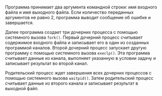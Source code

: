 Программа принимает два аргумента командной строки: имя входного файла и имя выходного файла. Если количество переданных аргументов не равно 2, программа выводит сообщение об ошибке и завершается.

Далее программа создает три дочерних процесса с помощью системного вызова `fork()`. Первый дочерний процесс считывает содержимое входного файла и записывает его в один из созданных программой каналов. Второй дочерний процесс запускает другую программу с помощью системного вызова `execlp()`. Эта программа считывает данные из канала, выполняет указанную в условии задачу и записывает результат во второй канал.

Родительский процесс ждет завершения всех дочерних процессов с помощью системного вызова `waitpid()`. Затем родительский процесс считывает данные из второго канала и записывает результат в выходной файл.
